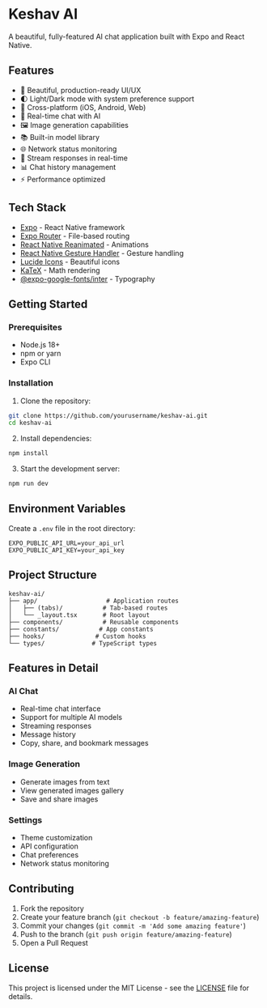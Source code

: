 # Keshav AI

A beautiful, fully-featured AI chat application built with Expo and React Native.

## Features

- 🎨 Beautiful, production-ready UI/UX
- 🌓 Light/Dark mode with system preference support
- 📱 Cross-platform (iOS, Android, Web)
- 💬 Real-time chat with AI
- 🖼️ Image generation capabilities
- 📚 Built-in model library
- 🌐 Network status monitoring
- 🔄 Stream responses in real-time
- 📊 Chat history management
- ⚡️ Performance optimized

## Tech Stack

- [Expo](https://expo.dev/) - React Native framework
- [Expo Router](https://docs.expo.dev/router/introduction/) - File-based routing
- [React Native Reanimated](https://docs.swmansion.com/react-native-reanimated/) - Animations
- [React Native Gesture Handler](https://docs.swmansion.com/react-native-gesture-handler/) - Gesture handling
- [Lucide Icons](https://lucide.dev/) - Beautiful icons
- [KaTeX](https://katex.org/) - Math rendering
- [@expo-google-fonts/inter](https://github.com/expo/google-fonts) - Typography

## Getting Started

### Prerequisites

- Node.js 18+
- npm or yarn
- Expo CLI

### Installation

1. Clone the repository:
```bash
git clone https://github.com/yourusername/keshav-ai.git
cd keshav-ai
```

2. Install dependencies:
```bash
npm install
```

3. Start the development server:
```bash
npm run dev
```

## Environment Variables

Create a `.env` file in the root directory:

```env
EXPO_PUBLIC_API_URL=your_api_url
EXPO_PUBLIC_API_KEY=your_api_key
```

## Project Structure

```
keshav-ai/
├── app/                   # Application routes
│   ├── (tabs)/           # Tab-based routes
│   └── _layout.tsx       # Root layout
├── components/           # Reusable components
├── constants/           # App constants
├── hooks/              # Custom hooks
└── types/             # TypeScript types
```

## Features in Detail

### AI Chat
- Real-time chat interface
- Support for multiple AI models
- Streaming responses
- Message history
- Copy, share, and bookmark messages

### Image Generation
- Generate images from text
- View generated images gallery
- Save and share images

### Settings
- Theme customization
- API configuration
- Chat preferences
- Network status monitoring

## Contributing

1. Fork the repository
2. Create your feature branch (`git checkout -b feature/amazing-feature`)
3. Commit your changes (`git commit -m 'Add some amazing feature'`)
4. Push to the branch (`git push origin feature/amazing-feature`)
5. Open a Pull Request

## License

This project is licensed under the MIT License - see the [LICENSE](LICENSE) file for details.